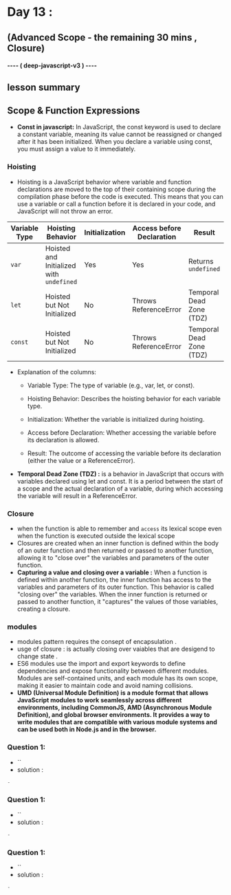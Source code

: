# Day 13 :
## (Advanced Scope - the remaining 30 mins , Closure) 
#### ---- ( deep-javascript-v3 ) ----


## lesson summary 
## Scope & Function Expressions
- **Const in javascript:** In JavaScript, the const keyword is used to declare a constant variable, meaning its value cannot be reassigned or changed after it has been initialized. When you declare a variable using const, you must assign a value to it immediately.

### Hoisting 
- Hoisting is a JavaScript behavior where variable and function declarations are moved to the top of their containing scope during the compilation phase before the code is executed. This means that you can use a variable or call a function before it is declared in your code, and JavaScript will not throw an error.

| Variable Type | Hoisting Behavior                 | Initialization     | Access before Declaration | Result                  |
|---------------|----------------------------------|---------------------|---------------------------|-------------------------|
| `var`         | Hoisted and Initialized with `undefined` | Yes                 | Yes                       | Returns `undefined`     |
| `let`         | Hoisted but Not Initialized       | No                  | Throws ReferenceError     | Temporal Dead Zone (TDZ) |
| `const`       | Hoisted but Not Initialized       | No                  | Throws ReferenceError     | Temporal Dead Zone (TDZ) |

- Explanation of the columns:
    - Variable Type: The type of variable (e.g., var, let, or const).

    - Hoisting Behavior: Describes the hoisting behavior for each variable type.

    - Initialization: Whether the variable is initialized during hoisting.

    - Access before Declaration: Whether accessing the variable before its declaration is allowed.

    - Result: The outcome of accessing the variable before its declaration (either the value or a ReferenceError).

- **Temporal Dead Zone (TDZ) :**  is a behavior in JavaScript that occurs with variables declared using let and const. It is a period between the start of a scope and the actual declaration of a variable, during which accessing the variable will result in a ReferenceError.

### Closure 
- when the function is able to remember and `access` its lexical scope even when the function is executed outside the lexical scope 
- Closures are created when an inner function is defined within the body of an outer function and then returned or passed to another function, allowing it to "close over" the variables and parameters of the outer function.
- **Capturing a value and closing over a variable :** When a function is defined within another function, the inner function has access to the variables and parameters of its outer function. This behavior is called "closing over" the variables. When the inner function is returned or passed to another function, it "captures" the values of those variables, creating a closure.

### modules 
- modules pattern requires the consept of encapsulation .
- usge of closure : is actually closing over vaiables that are desigend to change state .
- ES6 modules use the import and export keywords to define dependencies and expose functionality between different modules. Modules are self-contained units, and each module has its own scope, making it easier to maintain code and avoid naming collisions.
- **UMD (Universal Module Definition) is a module format that allows JavaScript modules to work seamlessly across different environments, including CommonJS, AMD (Asynchronous Module Definition), and global browser environments. It provides a way to write modules that are compatible with various module systems and can be used both in Node.js and in the browser.**
### Question 1: 
- ``
- solution : 
``` javascript 
-

```
### Question 1: 
- ``
- solution : 
``` javascript 
-

```


### Question 1: 
- ``
- solution : 
``` javascript 
-

```
